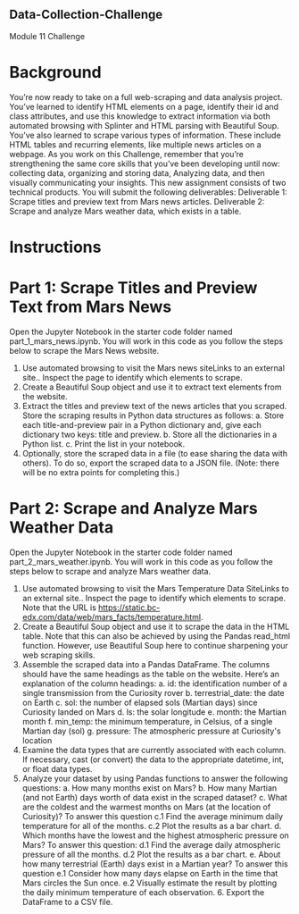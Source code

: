## Data-Collection-Challenge ##
Module 11 Challenge

# Background #
You’re now ready to take on a full web-scraping and data analysis project. You’ve learned to identify HTML elements on a page, identify their id and class attributes, and use 
this knowledge to extract information via both automated browsing with Splinter and HTML parsing with Beautiful Soup. You’ve also learned to scrape various types of information. 
These include HTML tables and recurring elements, like multiple news articles on a webpage.
As you work on this Challenge, remember that you’re strengthening the same core skills that you’ve been developing until now: collecting data, organizing and storing data, 
Analyzing data, and then visually communicating your insights.
This new assignment consists of two technical products. You will submit the following deliverables:
Deliverable 1: Scrape titles and preview text from Mars news articles.
Deliverable 2: Scrape and analyze Mars weather data, which exists in a table.

# Instructions #

# Part 1: Scrape Titles and Preview Text from Mars News #
Open the Jupyter Notebook in the starter code folder named part_1_mars_news.ipynb. You will work in this code as you follow the steps below to scrape the Mars News website.
  1. Use automated browsing to visit the Mars news siteLinks to an external site.. Inspect the page to identify which elements to scrape.
  2. Create a Beautiful Soup object and use it to extract text elements from the website.
  3. Extract the titles and preview text of the news articles that you scraped. Store the scraping results in Python data structures as follows:
      a. Store each title-and-preview pair in a Python dictionary and, give each dictionary two keys: title and preview.
      b. Store all the dictionaries in a Python list.
      c. Print the list in your notebook.
  4. Optionally, store the scraped data in a file (to ease sharing the data with others). To do so, export the scraped data to a JSON file. (Note: there will be no extra points for completing this.)

# Part 2: Scrape and Analyze Mars Weather Data #
Open the Jupyter Notebook in the starter code folder named part_2_mars_weather.ipynb. You will work in this code as you follow the steps below to scrape and analyze Mars weather data.
  1. Use automated browsing to visit the Mars Temperature Data SiteLinks to an external site.. Inspect the page to identify which elements to scrape. 
  Note that the URL is https://static.bc-edx.com/data/web/mars_facts/temperature.html.
  2. Create a Beautiful Soup object and use it to scrape the data in the HTML table. Note that this can also be achieved by using the Pandas read_html function. 
  However, use Beautiful Soup here to continue sharpening your web scraping skills.
  3. Assemble the scraped data into a Pandas DataFrame. The columns should have the same headings as the table on the website. Here’s an explanation of the column headings:
        a. id: the identification number of a single transmission from the Curiosity rover
        b. terrestrial_date: the date on Earth
        c. sol: the number of elapsed sols (Martian days) since Curiosity landed on Mars
        d. ls: the solar longitude
        e. month: the Martian month
        f. min_temp: the minimum temperature, in Celsius, of a single Martian day (sol)
        g. pressure: The atmospheric pressure at Curiosity's location
  4.  Examine the data types that are currently associated with each column. If necessary, cast (or convert) the data to the appropriate datetime, int, or float data types.
  5.  Analyze your dataset by using Pandas functions to answer the following questions:
        a. How many months exist on Mars?
        b. How many Martian (and not Earth) days worth of data exist in the scraped dataset?
        c. What are the coldest and the warmest months on Mars (at the location of Curiosity)? To answer this question
              c.1 Find the average minimum daily temperature for all of the months.
              c.2 Plot the results as a bar chart.
        d. Which months have the lowest and the highest atmospheric pressure on Mars? To answer this question:
               d.1 Find the average daily atmospheric pressure of all the months.
               d.2 Plot the results as a bar chart.
        e. About how many terrestrial (Earth) days exist in a Martian year? To answer this question
                e.1 Consider how many days elapse on Earth in the time that Mars circles the Sun once.
                e.2 Visually estimate the result by plotting the daily minimum temperature of each observation.
    6. Export the DataFrame to a CSV file.

